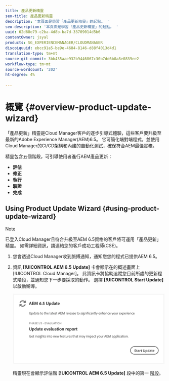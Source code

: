 ```yaml
---
title: 產品更新精靈
seo-title: 產品更新精靈
description: '本頁面是學習「產品更新精靈」的起點。 '
seo-description: '本頁面是學習「產品更新精靈」的起點。 '
uuid: 62d68e79-c2ba-4d8b-ba7d-33709014d5b6
contentOwner: jsyal
products: SG_EXPERIENCEMANAGER/CLOUDMANAGER
discoiquuid: ebcc91a5-be9e-4684-8146-d88f4013d4d1
translation-type: tm+mt
source-git-commit: 3bb435aae932b9446867c30b7dd6b0a8e0839ee2
workflow-type: tm+mt
source-wordcount: '202'
ht-degree: 4%

---
```



# 概覽 {#overview-product-update-wizard}

「產品更新」精靈是Cloud Manager客戶的逐步引導式體驗，這些客戶要升級至最新的Adobe Experience Manager(AEM)6.5。 它可簡化端對端程式，並使用Cloud Manager的CI/CD架構和內建的自動化測試，確保符合AEM最佳實務。

精靈包含五個階段，可引導使用者進行AEM產品更新：

* **評估**
* **修正**
* **執行**
* **驗證**
* **完成**


## Using Product Update Wizard {#using-product-update-wizard}

>[!NOTE]
>
>已登入Cloud Manager且符合升級至AEM 6.5資格的客戶將可運用「產品更新」精靈。 如需詳細資訊，請連絡您的客戶成功工程師(CSE)。

1. 您會透過Cloud Manager收到脈搏通知，通知您您的程式已提供AEM 6.5。

1. 資訊 **[!UICONTROL AEM 6.5 Update]** 卡會顯示在的概述畫面上 [!UICONTROL Cloud Manager]。 此資訊卡將協助追蹤您目前所處的更新程式階段，並通知您下一步要採取的動作。 選擇 **[!UICONTROL Start Update]** 以啟動嚮導。

   ![](assets/Start-Update.png)

   精靈現在會顯示評估階 **[!UICONTROL AEM 6.5 Update]** 段中的第一 [階段](evaluation.md)。
